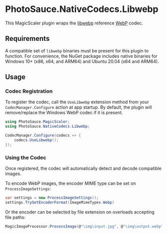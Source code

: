 PhotoSauce.NativeCodecs.Libwebp
===============================

This MagicScaler plugin wraps the [libwebp](https://chromium.googlesource.com/webm/libwebp) reference [WebP](https://developers.google.com/speed/webp) codec.

Requirements
------------

A compatible set of `libwebp` binaries must be present for this plugin to function.  For convenience, the NuGet package includes native binaries for Windows 10+ (x86, x64, and ARM64) and Ubuntu 20.04 (x64 and ARM64).

Usage
-----

### Codec Registration

To register the codec, call the `UseLibwebp` extension method from your `CodecManager.Configure` action at app startup.  By default, the plugin will remove/replace the Windows WebP codec if it is present.

```C#
using PhotoSauce.MagicScaler;
using PhotoSauce.NativeCodecs.Libwebp;

CodecManager.Configure(codecs => {
    codecs.UseLibwebp();
});
```

### Using the Codec

Once registered, the codec will automatically detect and decode compatible images.

To encode WebP images, the encoder MIME type can be set on `ProcessImageSettings`:

```C#
var settings = new ProcessImageSettings();
settings.TrySetEncoderFormat(ImageMimeTypes.Webp)
```

Or the encoder can be selected by file extension on overloads accepting file paths:

```C#
MagicImageProcessor.ProcessImage(@"\img\input.jpg", @"\img\output.webp", settings);
```
